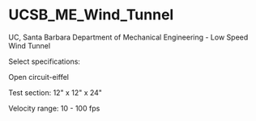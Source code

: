 # UCSB_ME_Wind_Tunnel
UC, Santa Barbara
Department of Mechanical Engineering - Low Speed Wind Tunnel

Select specifications:

Open circuit-eiffel

Test section: 12" x 12" x 24"

Velocity range: 10 - 100 fps
